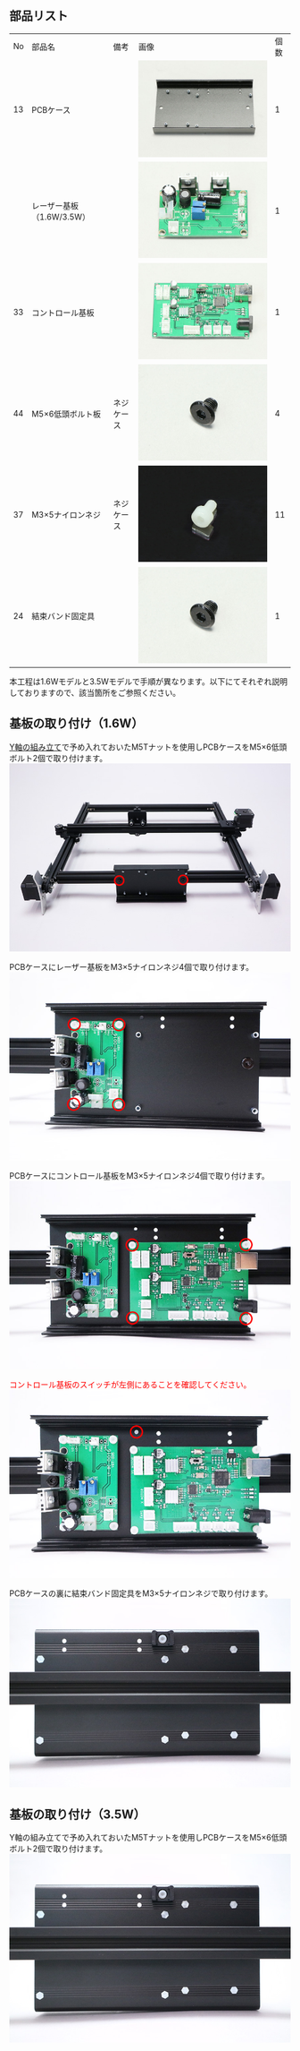 ## 部品リスト
<table class="packing-list">
<tbody>
<tr>
<td>No</td>
<td>部品名</td>
<td>備考</td>
<td class="packing-img">画像</td>
<td>個数</td>
</tr>
<tr>
<td>13</td>
<td>PCBケース</td>
<td></td>
<td><img src="./images/05/p5-1.jpg" alt="PCBケース"></td>
<td>1</td>
</tr>
<tr>
<td></td>
<td>レーザー基板 （1.6W/3.5W）</td>
<td></td>
<td><img src="./images/05/p5-2.jpg" alt="レーザー基板 （1.6W/3.5W）"></td>
<td>1</td>
</tr>
<tr>
<td>33</td>
<td>コントロール基板</td>
<td></td>
<td><img src="./images/05/p5-3.jpg" alt="コントロール基板"></td>
<td>1</td>
</tr>
<tr>
<td>44</td>
<td>M5×6低頭ボルト板</td>
<td>ネジケース</td>
<td><img src="./images/05/p5-4.jpg" alt="M5×6低頭ボルト"></td>
<td>4</td>
</tr>
<tr>
<td>37</td>
<td>M3×5ナイロンネジ</td>
<td>ネジケース</td>
<td><img src="./images/05/p5-5.jpg" alt="M3×5ナイロンネジ"></td>
<td>11</td>
</tr>
<tr>
<td>24</td>
<td>結束バンド固定具</td>
<td></td>
<td><img src="./images/05/p5-4.jpg" alt="結束バンド固定具"></td>
<td>1</td>
</tr>
</tbody>
</table>

本工程は1.6Wモデルと3.5Wモデルで手順が異なります。以下にてそれぞれ説明しておりますので、該当箇所をご参照ください。

## 基板の取り付け（1.6W）
<a href="http://manual/fabool-laser-mini-plus-y-axis-assembly">Y軸の組み立て</a>で予め入れておいたM5Tナットを使用しPCBケースをM5&times;6低頭ボルト2個で取り付けます。
<img src="./images/05/mini-300mm_05_01.jpg">

PCBケースにレーザー基板をM3&times;5ナイロンネジ4個で取り付けます。
<img src="./images/05/mini-300mm_05_02.jpg">

PCBケースにコントロール基板をM3&times;5ナイロンネジ4個で取り付けます。
<img src="./images/05/mini-300mm_05_03.jpg">

<font color="Red">コントロール基板のスイッチが左側にあることを確認してください。</font>
<img src="./images/05/mini-300mm_05_05.jpg">

PCBケースの裏に結束バンド固定具をM3&times;5ナイロンネジで取り付けます。
<img src="./images/05/mini-300mm_05_06.jpg">

## 基板の取り付け（3.5W）
Y軸の組み立てで予め入れておいたM5Tナットを使用しPCBケースをM5&times;6低頭ボルト2個で取り付けます。
<img src="./images/05/mini-300mm_05_06.jpg">
